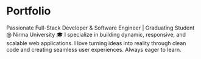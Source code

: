 # Portfolio
Passionate Full-Stack Developer &amp; Software Engineer | Graduating Student @ Nirma University 🎓                       I specialize in building dynamic, responsive, and scalable web applications. I love turning ideas into reality through clean code and creating seamless user experiences. Always eager to learn.
